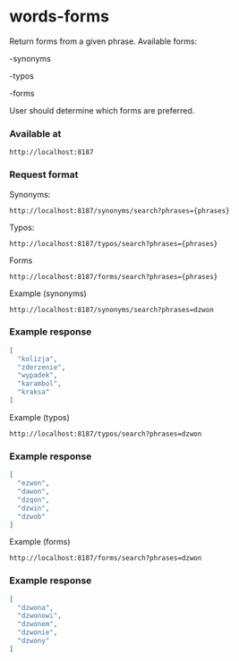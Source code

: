 # words-forms

Return forms from a given phrase. Available forms:

-synonyms

-typos

-forms

User should determine which forms are preferred.

### Available at

`http://localhost:8187`

### Request format

Synonyms:

`http://localhost:8187/synonyms/search?phrases={phrases}`

Typos:

`http://localhost:8187/typos/search?phrases={phrases}`

Forms

`http://localhost:8187/forms/search?phrases={phrases}`

Example (synonyms)

`http://localhost:8187/synonyms/search?phrases=dzwon`

### Example response


```json
[
  "kolizja",
  "zderzenie",
  "wypadek",
  "karambol",
  "kraksa"
]
```

Example (typos)

`http://localhost:8187/typos/search?phrases=dzwon`

### Example response


```json
[
  "ezwon",
  "dawon",
  "dzqon",
  "dzwin",
  "dzwob"
]
```

Example (forms)

`http://localhost:8187/forms/search?phrases=dzwon`

### Example response


```json
[
  "dzwona",
  "dzwonowi",
  "dzwonem",
  "dzwonie",
  "dzwony"
]
```



